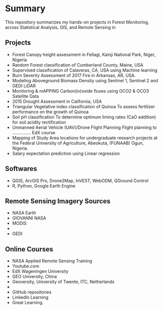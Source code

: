 # Summary
This repository summarizes my hands-on projects in Forest Monitoring, across Statistical Analysis, GIS, and Remote Sensing in 
## Projects
- Forest Canopy height assessment in Fellagi, Kainji National Park, Niger, Nigeria
- Random Forest classification of Cumberland County, Maine, USA
- Supervised classification of Calaveras, CA, USA using Machine learning
- Burn Severity Assessment of 2017 Fire in Arkansas, AR, USA.
- Modeling Aboveground Biomass Density using Sentinel 1, Sentinel 2 and GEDI LiDAR
- Monitoring & mAPPING Carbon(iv)oxide fluxes using OCO2 & OCO3 Satellite Data
- 2015 Drought Assessment in California, USA
- Triangular Vegetative index classification of Quinoa
  To assess fertilizer performance on the growth of Quinoa
- Soil pH classification
  To determine optimum liming rates (CaO addition) for soil acidity rectification
- Unmanned Aerial Vehicle (UAV)/Drone Flight Planning
Flight planning to ...............
EdX course
- Mapping of Study Area locations for undergraduate research projects at the Federal University of Agriculture, Abeokuta, (FUNAAB) Ogun, Nigeria.
- Salary expectation prediction using Linear regression
  
## Softwares
- QGIS, ArcGIS Pro, Drone2Map, InVEST, WebODM, QGround Control
- R, Python, Google Earth Engine
  
 ## Remote Sensing Imagery Sources
- NASA Earth
- GIOVANNI NASA
- MODIS
- 
- GEDI

## Online Courses
- NASA Applied Remote Sensing Training
- Youtube.com
- EdX Wageningen University
- GEO University, China
- Geoversity, University of Twente, ITC, Netherlands
- 
- GitHub repositories
- LinkedIn Learning
- Great Learning
  


